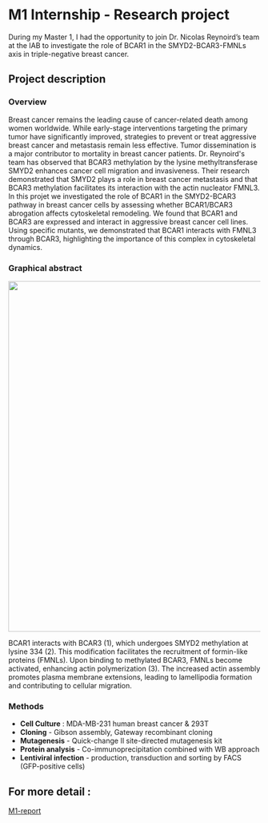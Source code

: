 # M1 Internship - Research project 
During my Master 1, I had the opportunity to join Dr. Nicolas Reynoird’s team at the IAB to investigate the role of BCAR1 in the SMYD2-BCAR3-FMNLs axis in triple-negative breast cancer.

## Project description 
### Overview
Breast cancer remains the leading cause of cancer-related death among women worldwide. While early-stage interventions targeting the primary tumor have significantly improved, strategies to prevent or treat aggressive breast cancer and metastasis remain less effective. Tumor dissemination is a major contributor to mortality in breast cancer patients. Dr. Reynoird's team has observed that BCAR3 methylation by the lysine methyltransferase SMYD2 enhances cancer cell migration and invasiveness. Their research demonstrated that SMYD2 plays a role in breast cancer metastasis and that BCAR3 methylation facilitates its interaction with the actin nucleator FMNL3.
In this projet we investigated the role of BCAR1 in the SMYD2-BCAR3 pathway in breast cancer cells by assessing whether BCAR1/BCAR3 abrogation affects cytoskeletal remodeling. We found that BCAR1 and BCAR3 are expressed and interact in aggressive breast cancer cell lines. Using specific mutants, we demonstrated that BCAR1 interacts with FMNL3 through BCAR3, highlighting the importance of this complex in cytoskeletal dynamics.

### Graphical abstract 
<p align="center">
  <img src="https://github.com/marianne-guilbard/Picture-/blob/main/Master%201%20-%20internship%20graphical%20abstract.jpg" width="700">
</p>
BCAR1 interacts with BCAR3 (1), which undergoes SMYD2 methylation at lysine 334 (2). This modification facilitates the recruitment of formin-like proteins (FMNLs). Upon binding to methylated BCAR3, FMNLs become activated, enhancing actin polymerization (3). The increased actin assembly promotes plasma membrane extensions, leading to lamellipodia formation and contributing to cellular migration.

### Methods 
- **Cell Culture** : MDA-MB-231 human breast cancer & 293T
- **Cloning** - Gibson assembly, Gateway recombinant cloning 
- **Mutagenesis** - Quick-change II site-directed mutagenesis kit
- **Protein analysis** - Co-immunoprecipitation combined with WB approach
- **Lentiviral infection** - production, transduction and sorting by FACS (GFP-positive cells)

## For more detail : 
[M1-report](https://github.com/marianne-guilbard/Picture-/blob/main/M1%20report%20-%20Marianne%20Guilbard.pdf)
